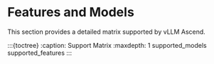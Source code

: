 # Features and Models

This section provides a detailed matrix supported by vLLM Ascend.

:::{toctree}
:caption: Support Matrix
:maxdepth: 1
supported_models
supported_features
:::
